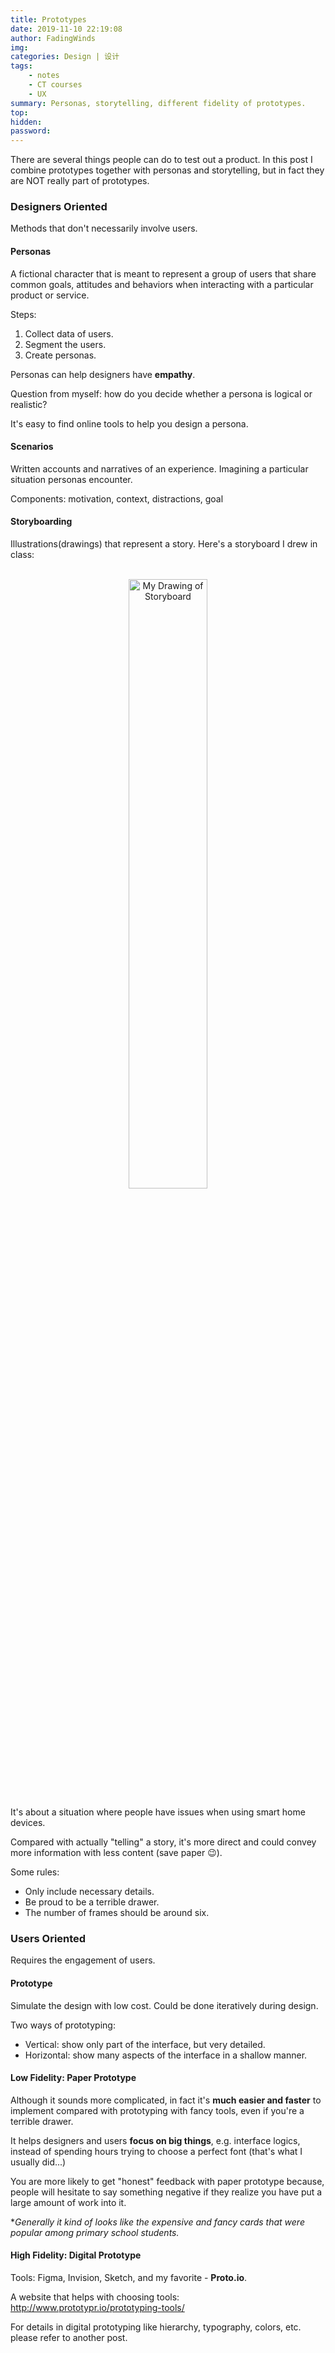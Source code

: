 ```yaml
---
title: Prototypes
date: 2019-11-10 22:19:08
author: FadingWinds
img:
categories: Design | 设计
tags:
    - notes
    - CT courses
    - UX
summary: Personas, storytelling, different fidelity of prototypes. 
top:
hidden:
password:
---
```

There are several things people can do to test out a product. In this post I combine prototypes together with personas and storytelling, but in fact they are NOT really part of prototypes.

### Designers Oriented

Methods that don't necessarily involve users.

#### Personas

A fictional character that is meant to represent a group of users that share common goals, attitudes and behaviors when interacting with a particular product or service.

Steps:

1. Collect data of users.
2. Segment the users.
3. Create personas.

Personas can help designers have **empathy**.

Question from myself: how do you decide whether a persona is logical or realistic?

It's easy to find online tools to help you design a persona.

#### Scenarios

Written accounts and narratives of an experience. Imagining a particular situation personas encounter.

Components: motivation, context, distractions, goal

#### Storyboarding

Illustrations(drawings) that represent a story. Here's a storyboard I drew in class:

<br>
<div align = center><img src = "https://od.lk/s/MzBfMTgwMDQxMDFf/storyboard.jpg" width="50%" height="50%" title = "My Drawing of Storyboard"/></div>

It's about a situation where people have issues when using smart home devices.

Compared with actually "telling" a story, it's more direct and could convey more information with less content (save paper :wink:).

Some rules:

- Only include necessary details. 
- Be proud to be a terrible drawer.
- The number of frames should be around six.

### Users Oriented

Requires the engagement of users.

#### Prototype

Simulate the design with low cost. Could be done iteratively during design.

Two ways of prototyping:

- Vertical: show only part of the interface, but very detailed.
- Horizontal: show many aspects of the interface in a shallow manner.

#### Low Fidelity: Paper Prototype

Although it sounds more complicated, in fact it's **much easier and faster** to implement compared with prototyping with fancy tools, even if you're a terrible drawer.

It helps designers and users **focus on big things**, e.g. interface logics, instead of spending hours trying to choose a perfect font (that's what I usually did...)

You are more likely to get "honest" feedback with paper prototype because, people will hesitate to say something negative if they realize you have put a large amount of work into it.

**Generally it kind of looks like the expensive and fancy cards that were popular among primary school students.*

#### High Fidelity: Digital Prototype

Tools: Figma, Invision, Sketch, and my favorite - **Proto.io**.

A website that helps with choosing tools: http://www.prototypr.io/prototyping-tools/

For details in digital prototyping like hierarchy, typography, colors, etc. please refer to another post.